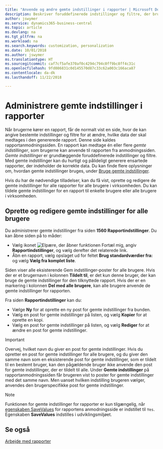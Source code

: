 ```yaml
---
title: "Anvende og ændre gemte indstillinger i rapporter | Microsoft Docs"
description: Beskriver foruddefinerede indstillinger og filtre, der bruges til at tilpasse en rapport og til at generere de korrekte data.
author: jswymer
ms.service: dynamics365-business-central
ms.topic: article
ms.devlang: na
ms.tgt_pltfrm: na
ms.workload: na
ms.search.keywords: customization, personalization
ms.date: 10/01/2018
ms.author: jswymer
ms.translationtype: HT
ms.sourcegitcommit: caf7cf5afe370af0c4294c794c0ff9bc8ff4c31c
ms.openlocfilehash: 9fd086831c0d145570d87c33c62a003c166aca87
ms.contentlocale: da-dk
ms.lasthandoff: 11/22/2018

---
```

# <a name="managing-saved-settings-on-reports"></a>Administrere gemte indstillinger i rapporter
Når brugerne kører en rapport, får de normalt vist en side, hvor de kan angive bestemte indstillinger og filtre for at ændre, hvilke data der skal medtages i den genererede rapport. Denne side kaldes rapportanmodningssiden. En rapport kan medtage én eller flere *gemte indstillinger*, som brugerne kan anvende til rapporten fra anmodningssiden. *Gemte indstillinger* er grundlæggende foruddefinerede indstillinger og filtre. Med gemte indstillinger kan du hurtigt og pålideligt generere ensartede rapporter, der indeholder de korrekte data. Du kan finde flere oplysninger om, hvordan gemte indstillinger bruges, under [Bruge gemte indstillinger](ui-work-report.md#SavedSettings).

Hvis du har de nødvendige tilladelser, kan du få vist, oprette og redigere de gemte indstillinger for alle rapporter for alle brugere i virksomheden. Du kan tildele gemte indstillinger for en rapport til enkelte brugere eller alle brugere i virksomheden.

<!-- 
## Apply saved settings to a report
1. Open the report.

   The report request page appears.    
2. In the **Saved Settings** section of the page, set the **Name** field  to the saved settings that you want to use.

   The **Saved Settings** section only appears if the report has been run before or if there are existing saved settings entries. The saved settings entry called **Last used options and filters** is always available. These settings are the option and filter values that were used the last time you ran the report.

-->

## <a name="create-and-modify-saved-settings-for-all-users"></a>Oprette og redigere gemte indstillinger for alle brugere
Du administrerer gemte indstillinger fra siden **1560 Rapportindstillinger**. Du kan åbne siden på to måder:
-   Vælg ikonet ![Elpære, der åbner funktionen Fortæl mig](media/ui-search/search_small.png "Fortæl mig, hvad du vil foretage dig"), angiv **Rapportindstillinger**, og vælg derefter det relaterede link.
-   Åbn en rapport, vælg opslaget ud for feltet **Brug standardværdier fra:** og vælg **Vælg fra komplet liste**.

Siden viser alle eksisterende Gem indstillinger-poster for alle brugere. Hvis der er et brugernavn i kolonnen **Tildelt til**, er det kun denne bruger, der kan bruge de gemte indstillinger for den tilknyttede rapport. Hvis der er en markering i kolonnen **Del med alle brugere**, kan alle brugere anvende de gemte indstillinger for rapporten.

Fra siden **Rapportindstillinger** kan du:
-   Vælge **Ny** for at oprette en ny post for gemte indstillinger fra bunden.
-   Vælg en post for gemte indstillinger på listen, og vælg **Kopier** for at oprette en kopi.
-   Vælg en post for gemte indstillinger på listen, og vælg **Rediger** for at ændre en post for gemte indstillinger.


> [!Important]
> Overvej, hvilket navn du giver en post for gemte indstillinger. Hvis du opretter en post for gemte indstillinger for alle brugere, og du giver den samme navn som en eksisterende post for gemte indstillinger, som er tildelt til en bestemt bruger, kan den pågældende bruger ikke anvende den post for gemte indstillinger, der er tildelt til alle.  Under **Gemte indstillinger** på rapportanmodningssiden får brugeren vist to poster for gemte indstillinger med det samme navn. Men uanset hvilken indstilling brugeren vælger, anvendes den brugerspecifikke post for gemte indstillinger.

> [!NOTE]
> Funktionen for gemte indstillinger for rapporter er kun tilgængelig, når [egenskaben SaveValues](https://docs.microsoft.com/en-us/dynamics-nav/savevalues-property) for rapportens anmodningsside er indstillet til `Yes`. Egenskaben **SaveValues** indstilles i udviklingsmiljøet.  

## <a name="see-also"></a>Se også
[Arbejde med rapporter](ui-work-report.md)  

